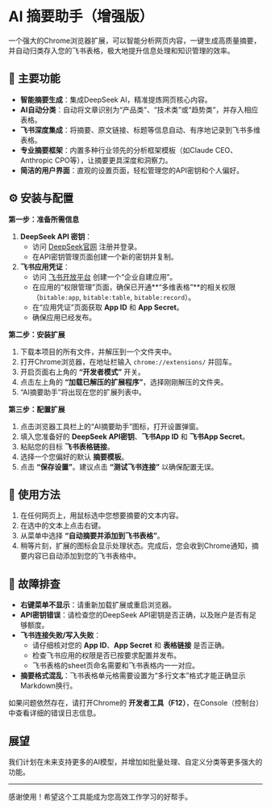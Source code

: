 # AI 摘要助手（增强版）

一个强大的Chrome浏览器扩展，可以智能分析网页内容，一键生成高质量摘要，并自动归类存入您的飞书表格，极大地提升信息处理和知识管理的效率。

## 🚀 主要功能

*   **智能摘要生成**：集成DeepSeek AI，精准提炼网页核心内容。
*   **AI自动分类**：自动将文章识别为“产品类”、“技术类”或“趋势类”，并存入相应表格。
*   **飞书深度集成**：将摘要、原文链接、标题等信息自动、有序地记录到飞书多维表格。
*   **专业摘要框架**：内置多种行业领先的分析框架模板（如Claude CEO、Anthropic CPO等），让摘要更具深度和洞察力。
*   **简洁的用户界面**：直观的设置页面，轻松管理您的API密钥和个人偏好。

## ⚙️ 安装与配置

**第一步：准备所需信息**

1.  **DeepSeek API 密钥**：
    *   访问 [DeepSeek官网](https://platform.deepseek.com/) 注册并登录。
    *   在API密钥管理页面创建一个新的密钥并复制。
2.  **飞书应用凭证**：
    *   访问 [飞书开放平台](https://open.feishu.cn/) 创建一个“企业自建应用”。
    *   在应用的“权限管理”页面，确保已开通**“多维表格”**的相关权限（`bitable:app`, `bitable:table`, `bitable:record`）。
    *   在“应用凭证”页面获取 **App ID** 和 **App Secret**。
    *   确保应用已经发布。

**第二步：安装扩展**

1.  下载本项目的所有文件，并解压到一个文件夹中。
2.  打开Chrome浏览器，在地址栏输入 `chrome://extensions/` 并回车。
3.  开启页面右上角的 **“开发者模式”** 开关。
4.  点击左上角的 **“加载已解压的扩展程序”**，选择刚刚解压的文件夹。
5.  “AI摘要助手”将出现在您的扩展列表中。

**第三步：配置扩展**

1.  点击浏览器工具栏上的“AI摘要助手”图标，打开设置弹窗。
2.  填入您准备好的 **DeepSeek API密钥**、**飞书App ID** 和 **飞书App Secret**。
3.  粘贴您的目标 **飞书表格链接**。
4.  选择一个您偏好的默认 **摘要模板**。
5.  点击 **“保存设置”**。建议点击 **“测试飞书连接”** 以确保配置无误。

## 📖 使用方法

1.  在任何网页上，用鼠标选中您想要摘要的文本内容。
2.  在选中的文本上点击右键。
3.  从菜单中选择 **“自动摘要并添加到飞书表格”**。
4.  稍等片刻，扩展的图标会显示处理状态。完成后，您会收到Chrome通知，摘要内容已自动添加到您的飞书表格中。

## 🚨 故障排查

*   **右键菜单不显示**：请重新加载扩展或重启浏览器。
*   **API密钥错误**：请检查您的DeepSeek API密钥是否正确，以及账户是否有足够额度。
*   **飞书连接失败/写入失败**：
    *   请仔细核对您的 **App ID**、**App Secret** 和 **表格链接** 是否正确。
    *   检查飞书应用的权限是否已按要求配置并发布。
    *   飞书表格的sheet页命名需要和飞书表格内一一对应。
*   **摘要格式混乱**：飞书表格单元格需要设置为“多行文本”格式才能正确显示Markdown换行。

如果问题依然存在，请打开Chrome的 **开发者工具（F12）**，在Console（控制台）中查看详细的错误日志信息。

## 展望

我们计划在未来支持更多的AI模型，并增加如批量处理、自定义分类等更多强大的功能。

---

感谢使用！希望这个工具能成为您高效工作学习的好帮手。 